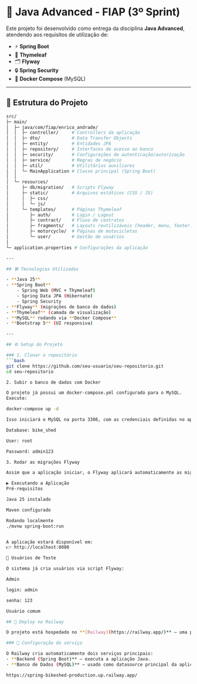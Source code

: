 # 🚀 Java Advanced - FIAP (3º Sprint)

Este projeto foi desenvolvido como entrega da disciplina **Java Advanced**, atendendo aos requisitos de utilização de:

- ⚡ **Spring Boot**
- 🎨 **Thymeleaf**
- 🗂️ **Flyway**
- 🔒 **Spring Security**
- 🐳 **Docker Compose** (MySQL)

---

## 📂 Estrutura do Projeto

```bash
src/
├─ main/
│  ├─ java/com/fiap/enrico_andrade/
│  │  ├─ controller/     # Controllers da aplicação
│  │  ├─ dto/            # Data Transfer Objects
│  │  ├─ entity/         # Entidades JPA
│  │  ├─ repository/     # Interfaces de acesso ao banco
│  │  ├─ security/       # Configurações de autenticação/autorização
│  │  ├─ service/        # Regras de negócio
│  │  ├─ util/           # Utilitários auxiliares
│  │  └─ MainApplication # Classe principal (Spring Boot)
│  │
│  └─ resources/
│     ├─ db/migration/   # Scripts Flyway
│     ├─ static/         # Arquivos estáticos (CSS / JS)
│     │  ├─ css/
│     │  └─ js/
│     └─ templates/      # Páginas Thymeleaf
│        ├─ auth/        # Login / Logout
│        ├─ contract/    # Fluxo de contratos
│        ├─ fragments/   # Layouts reutilizáveis (header, menu, footer)
│        ├─ motorcycle/  # Páginas de motocicletas
│        └─ user/        # Gestão de usuários
│
└─ application.properties # Configurações da aplicação

---

## 🛠️ Tecnologias Utilizadas

- **Java 25**
- **Spring Boot**
    - Spring Web (MVC + Thymeleaf)
    - Spring Data JPA (Hibernate)
    - Spring Security
- **Flyway** (migrações de banco de dados)
- **Thymeleaf** (camada de visualização)
- **MySQL** rodando via **Docker Compose**
- **Bootstrap 5** (UI responsiva)

---

## ⚙️ Setup do Projeto

### 1. Clonar o repositório
```bash
git clone https://github.com/seu-usuario/seu-repositorio.git
cd seu-repositorio

2. Subir o banco de dados com Docker

O projeto já possui um docker-compose.yml configurado para o MySQL.
Execute:

docker-compose up -d

Isso iniciará o MySQL na porta 3306, com as credenciais definidas no application.properties:

Database: bike_shed

User: root

Password: admin123

3. Rodar as migrações Flyway

Assim que a aplicação iniciar, o Flyway aplicará automaticamente as migrações presentes em src/main/resources/db/migration.

▶️ Executando a Aplicação
Pré-requisitos

Java 25 instalado

Maven configurado

Rodando localmente
./mvnw spring-boot:run


A aplicação estará disponível em:
👉 http://localhost:8080

🔑 Usuários de Teste

O sistema já cria usuários via script Flyway:

Admin

login: admin

senha: 123

Usuário comum

## 🚀 Deploy no Railway

O projeto está hospedado no **[Railway](https://railway.app/)** — uma plataforma de cloud deployment que permite executar aplicações Spring Boot com MySQL de forma simples e automatizada.

### 🔧 Configuração do serviço

O Railway cria automaticamente dois serviços principais:
- **Backend (Spring Boot)** — executa a aplicação Java.
- **Banco de Dados (MySQL)** — usado como datasource principal da aplicação.

https://spring-bikeshed-production.up.railway.app/
